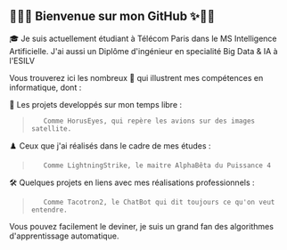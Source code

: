 ## 🥳🎉✨  Bienvenue sur mon GitHub  ✨🎉🥳
  
  
🎓 Je suis actuellement étudiant à Télécom Paris dans le MS Intelligence Artificielle.
    J'ai aussi un Diplôme d'ingénieur en specialité Big Data & IA à l'ESILV
  
  
Vous trouverez ici les nombreux 📁 qui illustrent mes compétences en informatique, dont :
  
🚀  Les projets developpés sur mon temps libre :
>        Comme HorusEyes, qui repère les avions sur des images satellite.
          
♟️   Ceux que j'ai réalisés dans le cadre de mes études :
>        Comme LightningStrike, le maitre AlphaBêta du Puissance 4
  
🛠️  Quelques projets en liens avec mes réalisations professionnels :
>        Comme Tacotron2, le ChatBot qui dit toujours ce qu'on veut entendre.
  
  
Vous pouvez facilement le deviner, je suis un grand fan des algorithmes d'apprentissage automatique.
